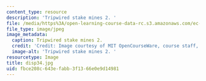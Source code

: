 ```yaml
---
content_type: resource
description: 'Tripwired stake mines 2. '
file: /media/https%3A/open-learning-course-data-rc.s3.amazonaws.com/ec-s06-design-for-demining-spring-2007/fbce208c643efabb3f1366e0e9d14981_disp34.jpg
file_type: image/jpeg
image_metadata:
  caption: Tripwired stake mines 2.
  credit: 'Credit: Image courtesy of MIT OpenCourseWare, course staff, and students.'
  image-alt: 'Tripwired stake mines 2. '
resourcetype: Image
title: disp34.jpg
uid: fbce208c-643e-fabb-3f13-66e0e9d14981
---
```

